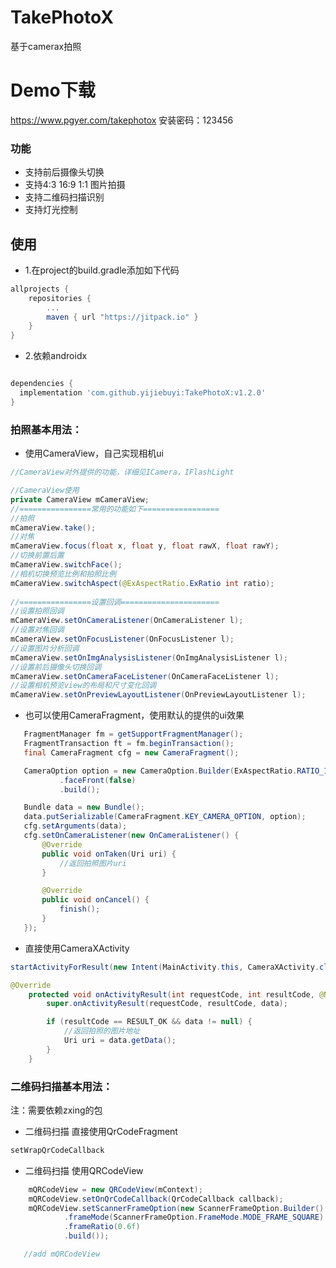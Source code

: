 # TakePhotoX
基于camerax拍照

# Demo下载
https://www.pgyer.com/takephotox
安装密码：123456

### 功能
 - 支持前后摄像头切换
 - 支持4:3 16:9 1:1 图片拍摄
 - 支持二维码扫描识别
 - 支持灯光控制

## 使用
 - 1.在project的build.gradle添加如下代码
```gradle
allprojects {
    repositories {
        ...
        maven { url "https://jitpack.io" }
    }
}
```

 - 2.依赖androidx
```gradle

dependencies {
  implementation 'com.github.yijiebuyi:TakePhotoX:v1.2.0'
}

```

### 拍照基本用法：
- 使用CameraView，自己实现相机ui
```java
//CameraView对外提供的功能，详细见ICamera，IFlashLight

//CameraView使用
private CameraView mCameraView;
//================常用的功能如下=================
//拍照
mCameraView.take();
//对焦
mCameraView.focus(float x, float y, float rawX, float rawY);
//切换前置后置
mCameraView.switchFace();
//相机切换预览比例和拍照比例
mCameraView.switchAspect(@ExAspectRatio.ExRatio int ratio);
    
//================设置回调======================
//设置拍照回调
mCameraView.setOnCameraListener(OnCameraListener l);
//设置对焦回调
mCameraView.setOnFocusListener(OnFocusListener l);    
//设置图片分析回调
mCameraView.setOnImgAnalysisListener(OnImgAnalysisListener l);
//设置前后摄像头切换回调
mCameraView.setOnCameraFaceListener(OnCameraFaceListener l);
//设置相机预览view的布局和尺寸变化回调
mCameraView.setOnPreviewLayoutListener(OnPreviewLayoutListener l);
```



- 也可以使用CameraFragment，使用默认的提供的ui效果
```java
   FragmentManager fm = getSupportFragmentManager();
   FragmentTransaction ft = fm.beginTransaction();
   final CameraFragment cfg = new CameraFragment();

   CameraOption option = new CameraOption.Builder(ExAspectRatio.RATIO_16_9)
           .faceFront(false)
           .build();

   Bundle data = new Bundle();
   data.putSerializable(CameraFragment.KEY_CAMERA_OPTION, option);
   cfg.setArguments(data);
   cfg.setOnCameraListener(new OnCameraListener() {
       @Override
       public void onTaken(Uri uri) {
           //返回拍照图片uri
       }

       @Override
       public void onCancel() {
           finish();
       }
   });
```

- 直接使用CameraXActivity
```java
startActivityForResult(new Intent(MainActivity.this, CameraXActivity.class), 1000);

@Override
    protected void onActivityResult(int requestCode, int resultCode, @Nullable Intent data) {
        super.onActivityResult(requestCode, resultCode, data);

        if (resultCode == RESULT_OK && data != null) {
            //返回拍照的图片地址
            Uri uri = data.getData();
        }
    }
```

### 二维码扫描基本用法：
注：需要依赖zxing的包
- 二维码扫描 直接使用QrCodeFragment
```java
setWrapQrCodeCallback
```
- 二维码扫描 使用QRCodeView
```java
    mQRCodeView = new QRCodeView(mContext);
    mQRCodeView.setOnQrCodeCallback(QrCodeCallback callback);
    mQRCodeView.setScannerFrameOption(new ScannerFrameOption.Builder()
            .frameMode(ScannerFrameOption.FrameMode.MODE_FRAME_SQUARE)
            .frameRatio(0.6f)
            .build());

   //add mQRCodeView
```

